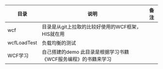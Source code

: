 

| 目录        | 说明                                                         | 备注 |
| ----------- | ------------------------------------------------------------ | ---- |
| wcf         | 目录是从git上拉取的比较好使用的WCF框架，HIS就在用            |      |
| wcfLoadTest | 负载均衡的测试                                               |      |
| WCF学习     | 自己搭建的demo 此目录是根据学习书籍《WCF服务编程》的书籍来学习 |      |

